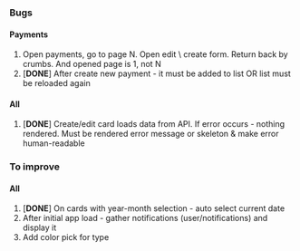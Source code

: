 ### Bugs

#### Payments

1. Open payments, go to page N. Open edit \ create form. Return back by crumbs. And opened page is 1, not N
2. [**DONE**] After create new payment - it must be added to list OR list must be reloaded again

#### All
1. [**DONE**] Create/edit card loads data from API. If error occurs - nothing rendered. Must be rendered error message or skeleton & make error human-readable

### To improve

#### All
1. [**DONE**] On cards with year-month selection - auto select current date
2. After initial app load - gather notifications (user/notifications) and display it
3. Add color pick for type
